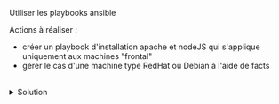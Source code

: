 Utiliser les playbooks ansible

Actions à réaliser :
- créer un playbook d'installation apache et nodeJS qui s'applique uniquement aux machines "frontal"
- gérer le cas d'une machine type RedHat ou Debian à l'aide de facts

<br>

<details>

<summary>Solution</summary>

Créer le playbook front.yml
```plain
touch playbook/front.yml
```{{exec}}

Créer le dossier var
```plain
mkdir -p playbook/vars
```{{exec}}

Créer les fichiers Debian.yml, default.yml et RedHat.yml
```plain
touch playbook/vars/Debian.yml playbook/vars/default.yml playbook/vars/RedHat.yml
```{{exec}}

Utiliser l'éditeur pour gérer la variable frontale de Debian.yml et default.yml
```plain
apache_pck: apache2

```

Utiliser l'éditeur pour gérer la variable frontale de RedHat.yml
```plain
apache_pck: httpd

```

Utiliser l'éditeur pour créer le playbook qui permet de gérer le frontal
```plain
---

# Ce playbook installe apache et nodeJS
- name: Apache et nodeJS
  hosts: frontal
  tasks:
  - name: variables OS
    ansible.builtin.include_vars: "{{ lookup('ansible.builtin.first_found', params) }}"
    vars:
      params:
        files:
          - '{{ansible_os_family}}.yml'
          - default.yml
        paths:
          - 'vars'
  - name: apache
    ansible.builtin.package:
      name: "{{ apache_pck }}"
      state: latest
  - name: EPEL on CentOS
    ansible.builtin.yum:
      name: epel-release
      state: present
    when: ansible_facts['os_family'] == "RedHat"
  - name: nodeJS
    ansible.builtin.package:
      name: "nodejs"
      state: latest

```

Cette commande jouera le playbook
```plain
ansible-playbook playbook/front.yml
```{{exec}}

Rejouer le playbook pour constater l'idempotence
```
ansible-playbook playbook/front.yml
```

</details>
